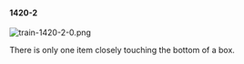 #### 1420-2
![train-1420-2-0.png](https://github.com/lil-lab/nlvr/raw/master/nlvr/train/images/62/train-1420-2-0.png "train-1420-2-0.png")

There is only one item closely touching the bottom of a box.